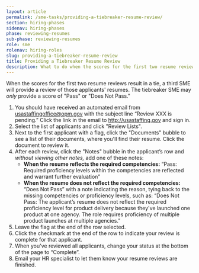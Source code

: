 ```yaml
---
layout: article
permalink: /sme-tasks/providing-a-tiebreaker-resume-review/
section: hiring-phases
sidenav: hiring-phases
phase: reviewing-resumes
sub-phase: reviewing-resumes
role: sme
rolenav: hiring-roles
slug: providing-a-tiebreaker-resume-review
title: Providing a Tiebreaker Resume Review
description: What to do when the scores for the first two resume reviews result in a tie.
---
```


When the scores for the first two resume reviews result in a tie, a third SME will provide a review of those applicants' resumes. The tiebreaker SME may *only* provide a score of "Pass" or "Does Not Pass."

1. You should have received an automated email from usastaffingoffice@opm.gov with the subject line “Review XXX is pending.” Click the link in the email to http://usastaffing.gov and sign in.
2. Select the list of applicants and click "Review Lists".
3. Next to the first applicant with a flag, click the "Documents" bubble to see a list of their documents, where you'll find their resume. Click the document to review it.
4. After each review, click the "Notes" bubble in the applicant’s row and *without viewing other notes,* add one of these notes:
	- **When the resume reflects the required competencies:** “Pass: Required proficiency levels within the competencies are reflected and warrant further evaluation”
	- **When the resume does not reflect the required competencies:** “Does Not Pass” with a note indicating the reason, tying back to the missing competencies or proficiency levels, such as: “Does Not Pass: The applicant’s resume does not reflect the required proficiency level for product delivery because they've launched one product at one agency. The role requires proficiency of multiple product launches at multiple agencies.”
5. Leave the flag at the end of the row selected.
6. Click the checkmark at the end of the row to indicate your review is complete for that applicant.
7. When you've reviewed all applicants, change your status at the bottom of the page to “Complete”.
8. Email your HR specialist to let them know your resume reviews are finished.
